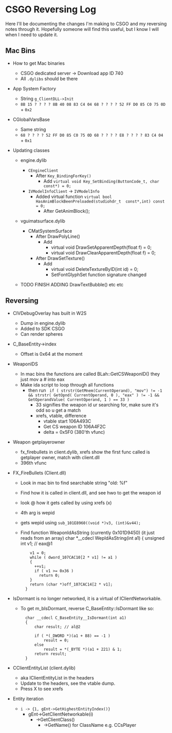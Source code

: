 CSGO Reversing Log
==================

Here I'll be documenting the changes I'm making to CSGO and my reversing notes through it. Hopefully someone will find this useful, but I know I will when I need to update it.

Mac Bins
--------
* How to get Mac binaries
	* CSGO dedicated server -> Download app ID 740
	* All `.dylibs` should be there

* App System Factory
	* String `g_ClientDLL->Init`
	* `8B 15 ? ? ? ? 8B 40 08 83 C4 04 68 ? ? ? ? 52 FF D0 85 C0 75 0D` + `0x2`
* CGlobalVarsBase
	* Same string
	* `68 ? ? ? ? 52 FF D0 85 C0 75 0D 68 ? ? ? ? E8 ? ? ? ? 83 C4 04` + `0x1`

* Updating classes
	* engine.dylib
		* `CEngineClient`
			* After `Key_BindingForKey()`
				* Add `virtual void Key_SetBinding(ButtonCode_t, char const*) = 0;`
		* `IVModelInfoClient` -> `IVModelInfo`
			* Added virtual function `virtual bool					HasAnimBlockBeenPreloaded(studiohdr_t  const*,int) const = 0;`
				* After GetAnimBlock();
	* vguimatsurface.dylib
		* CMatSystemSurface
			* After DrawPolyLine()
				* Add
					* virtual void DrawSetApparentDepth(float f) = 0;
					* virtual void DrawClearApparentDepth(float f) = 0;
			* After DrawSetTexture()
				* Add
					* virtual void DeleteTextureByID(int id) = 0;
					* SetFontGlyphSet function signature changed

	* TODO FINISH ADDING DrawTextBubble() etc etc

Reversing
---------


* CIVDebugOverlay has built in W2S
	* Dump in engine.dylib
	* Added to SDK CSGO
	* Can render spheres
* C_BaseEntity->index
	* Offset is 0x64 at the moment

* WeaponIDS
	* In mac bins the functions are called BLah::GetCSWeaponID() they just mov a # into eax
	* Make ida script to loop through all functions
		* then run ` if ( strstr(GetMnem(CurrentOperand), "mov") != -1 && strstr( GetOpnd( CurrentOperand, 0 ), "eax" ) != -1 && GetOperandValue( CurrentOperand, 1 ) == 33 )`
			* 33 signifies the weapon id ur searching for, make sure it's odd so u get a match
			* xrefs, vtable, difference
				* vtable start 106A493C 
				* Get CS weapon ID 106A4F2C
				* delta = 0x5F0 (380'th vfunc)

* Weapon getplayerowner
	* fx_firebullets in client.dylib, xrefs show the first func called is getplayer owner, match with client.dll
	* 396th vfunc

* FX_FireBullets (Client.dll)
	* Look in mac bin to find searchable string "old: %f"
	* Find how it is called in client.dll, and see hwo to get the weapon id
	* look @ how it gets called by using xrefs (x)
	* 4th arg is wepid
	* gets wepid using `sub_101E8960((void *)v3, (int)&v44);`
	* Find function WeaponIdAsString (currently 0x101D9450) (it just reads from an array)
            char *__cdecl WepIdAsString(int a1)
            {
              unsigned int v1; // eax@1
            
              v1 = 0;
              while ( dword_107CAC10[2 * v1] != a1 )
              {
                ++v1;
                if ( v1 >= 0x36 )
                  return 0;
              }
              return (char *)off_107CAC14[2 * v1];
            }

* IsDormant is no longer networked, it is a virtual of IClientNetworkable.
	* To get m_bIsDormant, reverse C_BaseEntity::IsDormant like so:

            char __cdecl C_BaseEntity__IsDormant(int a1)
            {
            	char result; // al@2
            
            	if ( *(_DWORD *)(a1 + 88) == -1 )
            		result = 0;
            	else
            		result = *(_BYTE *)(a1 + 221) & 1;
            	return result;	
            }

* CClientEntityList (client.dylib)
	* aka IClientEntityList in the headers
	* Update to the headers, see the vtable dump.
	* Press X to see xrefs

* Entity iteration
	* `i -> {1, gEnt->GetHighestEntityIndex()}`
		* gEnt->GetClientNetworkable(i)
			* ->GetClientClass()
				* ->GetName() for ClassName e.g. CCsPlayer
